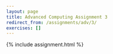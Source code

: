 ```yaml
---
layout: page
title: Advanced Computing Assignment 3
redirect_from: /assignments/adv/3/
exercises: []
---
```


{% include assignment.html %}
